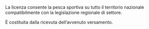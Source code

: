 La licenza consente la pesca sportiva su tutto il territorio nazionale compatibilmente con la legislazione regionale di settore.

È costituita dalla ricevuta dell’avvenuto versamento.

